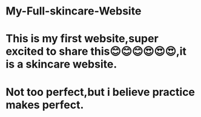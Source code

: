 # My-Full-skincare-Website
# This is my first website,super excited to share this😊😊😊😍😍😍,it is a skincare website.
# Not too perfect,but i believe practice makes perfect.

